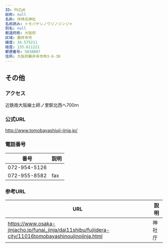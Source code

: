 ```yaml
---
ID: PGZyK
総称: null
名称: 伴林氏神社
名称読み: トモバヤシノウジノジンジャ
別名: null
都道府県: 大阪府
区域: 藤井寺市
緯度: 34.575211
経度: 135.611221
郵便番号: 5830007
住所: 大阪府藤井寺市林3-6-30
---
```


## その他

### アクセス

近鉄南大阪線土師ノ里駅北西へ700ｍ

### 公式URL

http://www.tomobayashiuji-jinja.jp/

### 電話番号

| 番号         | 説明 |
| ------------ | ---- |
| 072-954-5126 |      |
| 072-955-8582 | fax  |

### 参考URL

| URL                                                                                                   | 説明   |
| ----------------------------------------------------------------------------------------------------- | ------ |
| https://www.osaka-jinjacho.jp/funai_jinja/dai11shibu/fujiidera-city/11016tomobayashinoujinojinja.html | 神社庁 |
